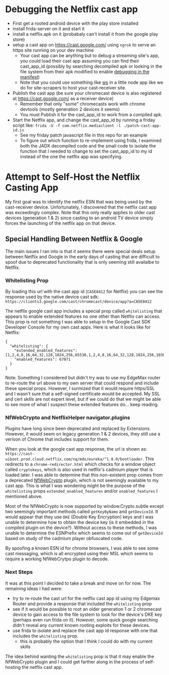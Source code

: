 # Debugging the Netflix cast app
- First get a rooted android device with the play store installed
- install frida-server on it and start it
- install a netflix.apk on it (probabaly can't install it from the google play store)
- setup a cast app on https://cast.google.com/ using `ngrok` to serve an https site running on your dev machine
  - Your cast app can be anything but to debug a streaming site's app, you could load their cast app assuming you can find their cast_app_id (possibly by searching decompiled apk or looking in the file system from their apk modified to enable [debugging in the manifest](https://github.com/julkali/makedebuggable))
  - Note that you could use something like [ws](https://www.npmjs.com/package/ws) in a little node app like we do for site-scrapers to host your cast-receiver site.
- Publish the cast app (be sure your chromecast device is also registered at https://cast.google.com/ as a receiver device)
  - Remember that only "some" chromecasts work with chrome devtools (mostly generation 2 devices it seems)
  - You must Publish it for the cast_app_id to work from a compiled apk.
- Start the Netflix app, and change the cast_app_id by running a friday script like: `frida -U -f com.netflix.mediaclient -l ./patch-cast-app-id.js`
  - See my friday patch javascript file in this repo for an example
  - To figure out which function to re-implement using frida, I examined both the JADX decompiled code and the smali code to isolate the function that I needed to change to set the cast_app_id to my id instead of the one the netflix app was specifying.


# Attempt to Self-Host the Netflix Casting App
My first goal was to identify the netflix ESN that was being used by the cast-receiver device. Unfortunately, I discovered that the netflix cast app was exceedingly complex. Note that this only really applies to older cast devices (generation 1 & 2) since casting to an android TV device simply forces the launching of the netflix app on that device.

## Special Handling Between Netflix & Google
The main issues I ran into is that it seems there were special deals setup between Netflix and Google in the early days of casting that are difficult to spoof due to deprecated functionality that is only seeming still availalbe to Netflix.

### Whitelisting Prop
By loading this url with the cast app id (`CA5E8412` for Netflix) you can see the response used by the native device cast sdk: `https://clients3.google.com/cast/chromecast/device/app?a=CA5E8412`

The netflix google cast app includes a special prop called `whitelisting` that appears to enable extended features no one other than Netflix can access. This prop is not something I was able to setup in the Google Cast SDK Developer Console for my own cast apps. Here is what it looks like for Netflix:
```
{
  "whitelisting": {
    "extended_enabled_features": [1,2,4,8,16,64,32,128,1024,256,65536,1,2,4,8,16,64,32,128,1024,256,1038],
    "enabled_features": 67071
  }
}
```
Note: Something I considered but didn't try was to use my EdgeMax router to re-route the url above to my own server that could respond and include these special props. However, I surmized that it would require https/SSL and I wasn't sure that a self-signed certificate would be accepted. My SSL and cert skills are not expert level, but if we could do that we might be able to see more of what I suspect these extended features do... keep reading.

### NfWebCrypto and NetflixHelper navigator.plugins
Plugins have long since been deprecated and replaced by Extensions. However, it would seem on legacy generation 1 & 2 devices, they still use a verison of Chrome that includes support for them.

When you look at the google cast app response, the url is shown as: `https://cast-uiboot.prod.cloud.netflix.com/nq/mdx/eureka/^1.0.0/bootloader`. This redirects to a `chrome-redirector.html` which checks for a window object called `cryptokeys`, which is also used in netflix's cadmium player that is loaded later. I was able to determine that this non-existent prop comes from a deprecated [NfWebCrypto](https://github.com/Netflix/NfWebCrypto) plugin, which is not seemingly available to my cast app. This is what I was wondering might be the purpose of the `whitelisting` props `extended_enabled_features` and/or `enabled_features` I mentioned above.

Most of the NfWebCrypto is now supported by window.Crypto.subtle except two seemingly important methods called `getKeyByName` and `getDeviceId`. It would appear that they use `DKE` (Double Key Encryption) keys and I was unable to determine how to obtain the device key (is it embedded in the compiled plugin on the device?). Without access to these methods, I was unable to determine the ESNPrefix which seems to come out of `getDeviceId` based on study of the cadmium player obfuscated code.

By spoofing a known ESN id for chrome browsers, I was able to see some cast messaging, which is all encrypted using their MSL which seems to require a working NfWebCrytpo plugin to decode.

### Next Steps
It was at this point I decided to take a break and move on for now. The remaining ideas I had were:
- try to re-route the cast url for the netflix cast app id using my Edgemax Router and provide a response that included the `whitelisting` prop
- see if it would be possible to root an older generation 1 or 2 chromecast device to gain access to the file system to look for the device's DKE key (perhaps even run frida on it). However, some quick google searching didn't reveal any current known rooting exploits for these devices.
- use frida to isolate and replace the cast app id response with one that includes the `whitelisting` prop.
  - this is probably the option that I think I could do with my current skills

The idea behind wanting the `whitelisting` prop is that it may enable the NfWebCrypto plugin and I could get farther along in the process of self-hosting the netflix cast app.